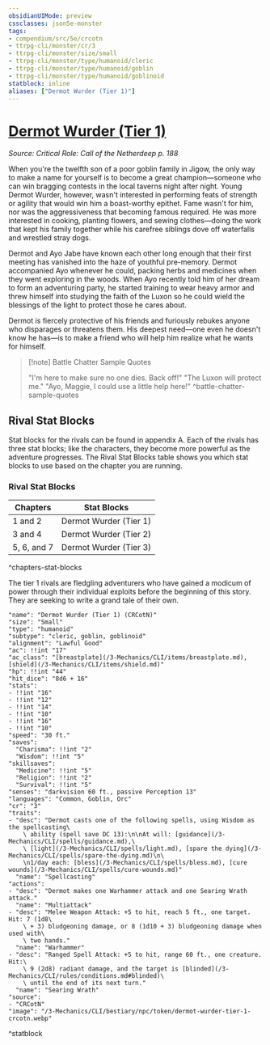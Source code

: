 ```yaml
---
obsidianUIMode: preview
cssclasses: json5e-monster
tags:
- compendium/src/5e/crcotn
- ttrpg-cli/monster/cr/3
- ttrpg-cli/monster/size/small
- ttrpg-cli/monster/type/humanoid/cleric
- ttrpg-cli/monster/type/humanoid/goblin
- ttrpg-cli/monster/type/humanoid/goblinoid
statblock: inline
aliases: ["Dermot Wurder (Tier 1)"]
---
```

# [Dermot Wurder (Tier 1)](3-Mechanics\CLI\bestiary\npc/dermot-wurder-tier-1-crcotn.md)
*Source: Critical Role: Call of the Netherdeep p. 188*  

When you're the twelfth son of a poor goblin family in Jigow, the only way to make a name for yourself is to become a great champion—someone who can win bragging contests in the local taverns night after night. Young Dermot Wurder, however, wasn't interested in performing feats of strength or agility that would win him a boast-worthy epithet. Fame wasn't for him, nor was the aggressiveness that becoming famous required. He was more interested in cooking, planting flowers, and sewing clothes—doing the work that kept his family together while his carefree siblings dove off waterfalls and wrestled stray dogs.

Dermot and Ayo Jabe have known each other long enough that their first meeting has vanished into the haze of youthful pre-memory. Dermot accompanied Ayo whenever he could, packing herbs and medicines when they went exploring in the woods. When Ayo recently told him of her dream to form an adventuring party, he started training to wear heavy armor and threw himself into studying the faith of the Luxon so he could wield the blessings of the light to protect those he cares about.

Dermot is fiercely protective of his friends and furiously rebukes anyone who disparages or threatens them. His deepest need—one even he doesn't know he has—is to make a friend who will help him realize what he wants for himself.

> [!note] Battle Chatter Sample Quotes
> 
> "I'm here to make sure no one dies. Back off!" "The Luxon will protect me." "Ayo, Maggie, I could use a little help here!"
^battle-chatter-sample-quotes

## Rival Stat Blocks

Stat blocks for the rivals can be found in appendix A. Each of the rivals has three stat blocks; like the characters, they become more powerful as the adventure progresses. The Rival Stat Blocks table shows you which stat blocks to use based on the chapter you are running.

### Rival Stat Blocks

| Chapters | Stat Blocks |
|----------|-------------|
| 1 and 2 | Dermot Wurder (Tier 1) |
| 3 and 4 | Dermot Wurder (Tier 2) |
| 5, 6, and 7 | Dermot Wurder (Tier 3) |
^chapters-stat-blocks

The tier 1 rivals are fledgling adventurers who have gained a modicum of power through their individual exploits before the beginning of this story. They are seeking to write a grand tale of their own.

```statblock
"name": "Dermot Wurder (Tier 1) (CRCotN)"
"size": "Small"
"type": "humanoid"
"subtype": "cleric, goblin, goblinoid"
"alignment": "Lawful Good"
"ac": !!int "17"
"ac_class": "[breastplate](/3-Mechanics/CLI/items/breastplate.md), [shield](/3-Mechanics/CLI/items/shield.md)"
"hp": !!int "44"
"hit_dice": "8d6 + 16"
"stats":
- !!int "16"
- !!int "12"
- !!int "14"
- !!int "10"
- !!int "16"
- !!int "10"
"speed": "30 ft."
"saves":
  "Charisma": !!int "2"
  "Wisdom": !!int "5"
"skillsaves":
  "Medicine": !!int "5"
  "Religion": !!int "2"
  "Survival": !!int "5"
"senses": "darkvision 60 ft., passive Perception 13"
"languages": "Common, Goblin, Orc"
"cr": "3"
"traits":
- "desc": "Dermot casts one of the following spells, using Wisdom as the spellcasting\
    \ ability (spell save DC 13):\n\nAt will: [guidance](/3-Mechanics/CLI/spells/guidance.md),\
    \ [light](/3-Mechanics/CLI/spells/light.md), [spare the dying](/3-Mechanics/CLI/spells/spare-the-dying.md)\n\
    \n1/day each: [bless](/3-Mechanics/CLI/spells/bless.md), [cure wounds](/3-Mechanics/CLI/spells/cure-wounds.md)"
  "name": "Spellcasting"
"actions":
- "desc": "Dermot makes one Warhammer attack and one Searing Wrath attack."
  "name": "Multiattack"
- "desc": "Melee Weapon Attack: +5 to hit, reach 5 ft., one target. Hit: 7 (1d8\
    \ + 3) bludgeoning damage, or 8 (1d10 + 3) bludgeoning damage when used with\
    \ two hands."
  "name": "Warhammer"
- "desc": "Ranged Spell Attack: +5 to hit, range 60 ft., one creature. Hit:\
    \ 9 (2d8) radiant damage, and the target is [blinded](/3-Mechanics/CLI/rules/conditions.md#blinded)\
    \ until the end of its next turn."
  "name": "Searing Wrath"
"source":
- "CRCotN"
"image": "/3-Mechanics/CLI/bestiary/npc/token/dermot-wurder-tier-1-crcotn.webp"
```
^statblock